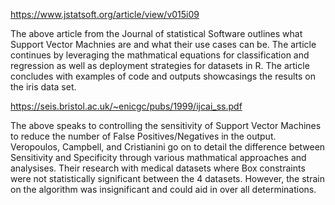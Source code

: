 https://www.jstatsoft.org/article/view/v015i09

The above article from the Journal of statistical Software outlines what Support Vector Machnies are and what their use cases can be. The article continues by leveraging the mathmatical equations for classification and regression as well as deployment strategies for datasets in R. The article concludes with examples of code and outputs showcasings the results on the iris data set. 








https://seis.bristol.ac.uk/~enicgc/pubs/1999/ijcai_ss.pdf

The above speaks to controlling the sensitivity of Support Vector Machines to reduce the number of False Positives/Negatives in the output. Veropoulos, Campbell, and Cristianini go on to detail the difference between Sensitivity and Specificity through various mathmatical approaches and analysises. Their research with medical datasets where Box constraints were not statistically significant between the 4 datasets. However, the strain on the algorithm was insignificant and could aid in over all determinations. 
